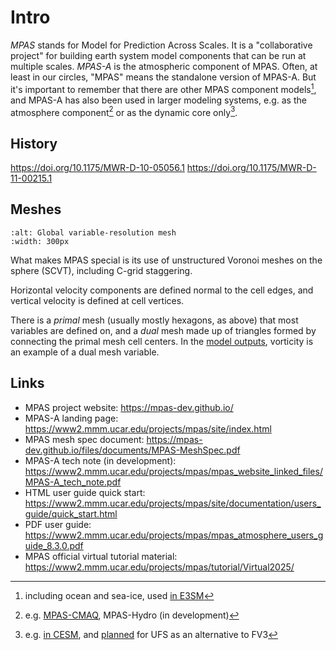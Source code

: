 # Intro

_MPAS_ stands for Model for Prediction Across Scales.
It is a "collaborative project" for building earth system model components that can be run at multiple scales.
_MPAS-A_ is the atmospheric component of MPAS.
Often, at least in our circles, "MPAS" means the standalone version of MPAS-A.
But it's important to remember that there are other MPAS component models[^a],
and MPAS-A has also been used in larger modeling systems,
e.g. as the atmosphere component[^b]
or as the dynamic core only[^c].

[^a]: including ocean and sea-ice, used [in E3SM](https://docs.e3sm.org/E3SM/MPAS-Ocean/)

[^b]: e.g. [MPAS-CMAQ](https://doi.org/10.5194/gmd-17-7855-2024), MPAS-Hydro (in development)

[^c]:
    e.g. [in CESM](https://sima.ucar.edu/applications/v0/mpas-cesm),
    and [planned](https://ufs.epic.noaa.gov/wp-content/uploads/2024/03/Integration-of-MPAS-Dycore-into-UFS.pdf) for UFS as an alternative to FV3

## History

https://doi.org/10.1175/MWR-D-10-05056.1
https://doi.org/10.1175/MWR-D-11-00215.1

## Meshes

```{image} https://mpas-dev.github.io/atmosphere/MPAS-var-res_mesh.png
:alt: Global variable-resolution mesh
:width: 300px
```

What makes MPAS special is its use of unstructured Voronoi meshes on the sphere (SCVT),
including C-grid staggering.

Horizontal velocity components are defined normal to the cell edges,
and vertical velocity is defined at cell vertices.

There is a _primal_ mesh (usually mostly hexagons, as above) that most variables are defined on,
and a _dual_ mesh made up of triangles formed by connecting the primal mesh cell centers.
In the [model outputs](https://www2.mmm.ucar.edu/projects/mpas/site/documentation/users_guide/appD_fields.html),
vorticity is an example of a dual mesh variable.

## Links

- MPAS project website: <https://mpas-dev.github.io/>
- MPAS-A landing page: <https://www2.mmm.ucar.edu/projects/mpas/site/index.html>
- MPAS mesh spec document: <https://mpas-dev.github.io/files/documents/MPAS-MeshSpec.pdf>
- MPAS-A tech note (in development): <https://www2.mmm.ucar.edu/projects/mpas/mpas_website_linked_files/MPAS-A_tech_note.pdf>
- HTML user guide quick start: <https://www2.mmm.ucar.edu/projects/mpas/site/documentation/users_guide/quick_start.html>
- PDF user guide: <https://www2.mmm.ucar.edu/projects/mpas/mpas_atmosphere_users_guide_8.3.0.pdf>
- MPAS official virtual tutorial material: <https://www2.mmm.ucar.edu/projects/mpas/tutorial/Virtual2025/>
